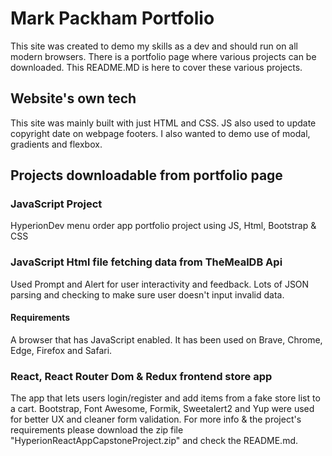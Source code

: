 # Mark Packham Portfolio

This site was created to demo my skills as a dev and should run on all modern browsers. 
There is a portfolio page where various projects can be downloaded.
This README.MD is here to cover these various projects.

## Website's own tech

This site was mainly built with just HTML and CSS.
JS also used to update copyright date on webpage footers.
I also wanted to demo use of modal, gradients and flexbox.


## Projects downloadable from portfolio page

### JavaScript Project
HyperionDev menu order app portfolio project using JS, Html, Bootstrap &amp; CSS

### JavaScript Html file fetching data from TheMealDB Api

Used Prompt and Alert for user interactivity and feedback.
Lots of JSON parsing and checking to make sure user doesn't input invalid data.

#### Requirements
A browser that has JavaScript enabled. It has been used on Brave, Chrome, Edge, Firefox and Safari.


### React, React Router Dom & Redux frontend store app

The app that lets users login/register and add items from a fake store list to a cart.
Bootstrap, Font Awesome, Formik, Sweetalert2 and Yup were used for better UX and cleaner form validation.
For more info & the project's requirements please download the zip file "HyperionReactAppCapstoneProject.zip" and check the README.md.
